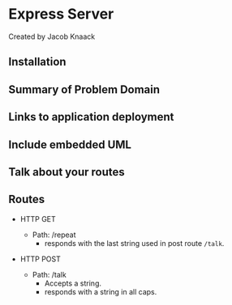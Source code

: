 # Express Server

Created by Jacob Knaack

## Installation

## Summary of Problem Domain

## Links to application deployment

## Include embedded UML

## Talk about your routes

## Routes

* HTTP GET
  * Path: /repeat
    * responds with the last string used in post route `/talk`.

* HTTP POST
  * Path: /talk
    * Accepts a string.
    * responds with a string in all caps.
